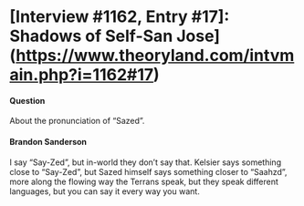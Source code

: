 # [Interview #1162, Entry #17]: Shadows of Self-San Jose](https://www.theoryland.com/intvmain.php?i=1162#17)

#### Question

About the pronunciation of “Sazed”.

#### Brandon Sanderson

I say “Say-Zed”, but in-world they don’t say that. Kelsier says something close to “Say-Zed”, but Sazed himself says something closer to “Saahzd”, more along the flowing way the Terrans speak, but they speak different languages, but you can say it every way you want.

